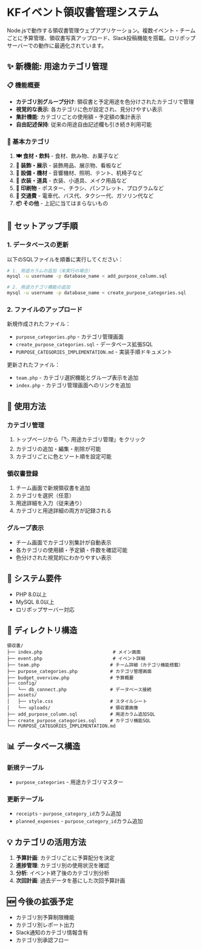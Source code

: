 # KFイベント領収書管理システム

Node.jsで動作する領収書管理ウェブアプリケーション。複数イベント・チームごとに予算管理、領収書写真アップロード、Slack投稿機能を搭載。ロリポップサーバーでの動作に最適化されています。

## ✨ 新機能: 用途カテゴリ管理

### 📋 機能概要

- **カテゴリ別グループ分け**: 領収書と予定用途を色分けされたカテゴリで管理
- **視覚的な表示**: 各カテゴリに色が設定され、見分けやすい表示
- **集計機能**: カテゴリごとの使用額・予定額の集計表示
- **自由記述保持**: 従来の用途自由記述欄も引き続き利用可能

### 🎨 基本カテゴリ

1. **🍽️ 食材・飲料** - 食材、飲み物、お菓子など
2. **🎨 装飾・展示** - 装飾用品、展示物、看板など  
3. **🔧 設備・機材** - 音響機材、照明、テント、机椅子など
4. **👗 衣装・道具** - 衣装、小道具、メイク用品など
5. **📄 印刷物** - ポスター、チラシ、パンフレット、プログラムなど
6. **🚗 交通費** - 電車代、バス代、タクシー代、ガソリン代など
7. **📦 その他** - 上記に当てはまらないもの

## 🚀 セットアップ手順

### 1. データベースの更新

以下のSQLファイルを順番に実行してください：

```bash
# 1. 用途カラムの追加（未実行の場合）
mysql -u username -p database_name < add_purpose_column.sql

# 2. 用途カテゴリ機能の追加
mysql -u username -p database_name < create_purpose_categories.sql
```

### 2. ファイルのアップロード

新規作成されたファイル：
- `purpose_categories.php` - カテゴリ管理画面
- `create_purpose_categories.sql` - データベース拡張SQL
- `PURPOSE_CATEGORIES_IMPLEMENTATION.md` - 実装手順ドキュメント

更新されたファイル：
- `team.php` - カテゴリ選択機能とグループ表示を追加
- `index.php` - カテゴリ管理画面へのリンクを追加

## 📱 使用方法

### カテゴリ管理
1. トップページから「🏷️ 用途カテゴリ管理」をクリック
2. カテゴリの追加・編集・削除が可能
3. カテゴリごとに色とソート順を設定可能

### 領収書登録
1. チーム画面で新規領収書を追加
2. カテゴリを選択（任意）
3. 用途詳細を入力（従来通り）
4. カテゴリと用途詳細の両方が記録される

### グループ表示
- チーム画面でカテゴリ別集計が自動表示
- 各カテゴリの使用額・予定額・件数を確認可能
- 色分けされた視覚的にわかりやすい表示

## 🔧 システム要件

- PHP 8.0以上
- MySQL 8.0以上
- ロリポップサーバー対応

## 📁 ディレクトリ構造

```
領収書/
├── index.php                          # メイン画面
├── event.php                          # イベント詳細
├── team.php                          # チーム詳細（カテゴリ機能搭載）
├── purpose_categories.php            # カテゴリ管理画面
├── budget_overview.php               # 予算概要
├── config/
│   └── db_connect.php                # データベース接続
├── assets/
│   ├── style.css                     # スタイルシート
│   └── uploads/                      # 領収書画像
├── add_purpose_column.sql            # 用途カラム追加SQL
├── create_purpose_categories.sql     # カテゴリ機能SQL
└── PURPOSE_CATEGORIES_IMPLEMENTATION.md
```

## 📊 データベース構造

### 新規テーブル
- `purpose_categories` - 用途カテゴリマスター

### 更新テーブル
- `receipts` - `purpose_category_id`カラム追加
- `planned_expenses` - `purpose_category_id`カラム追加

## 💡 カテゴリの活用方法

1. **予算計画**: カテゴリごとに予算配分を決定
2. **進捗管理**: カテゴリ別の使用状況を確認
3. **分析**: イベント終了後のカテゴリ別分析
4. **次回計画**: 過去データを基にした次回予算計画

## 🆕 今後の拡張予定

- カテゴリ別予算制限機能
- カテゴリ別レポート出力
- Slack通知のカテゴリ情報含有
- カテゴリ別承認フロー
